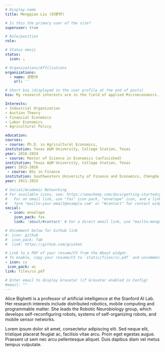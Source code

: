 ```yaml
---
# Display name
title: Mengqiao Liu (刘梦乔)

# Is this the primary user of the site?
superuser: true

# Role/position
role: 

# Status emoji
status:
  icon: ☕️

# Organizations/Affiliations
organizations:
  - name: 求职中
    url: ''

# Short bio (displayed in the user profile at the end of posts)
bio: My research interests are in the field of applied Microeconomics. Before starting my PhD in Agricultural Economics at Texas A&M University (TAMU), I earned my bachelor’s degree in finance from Southwest University of Finance and Economics and spent a year of study in TAMU's Economics Department. This diverse educational background has enabled me to explore a wide range of topics in my research, including portfolio risk management, labor policy, auction theory, and agricultural policies.

Interests:
- Industrial Organization
- Auction Theory     
- Financial Economics 
- Labor Economics 
- Agricultural Policy

education:
courses:
- course: Ph.D. in Agricultural Economics,
institution: Texas A&M University, College Station, Texas 
year: 2016-2024
- course: Master of Science in Economics (unfinished)
institution: Texas A&M University, College Station, Texas
year: 2015-2016
 - course: BSc in Finance
institution: Southwestern University of Finance and Economics, Chengdu, China
year: 2011-2015

# Social/Academic Networking
# For available icons, see: https://wowchemy.com/docs/getting-started/page-builder/#icons
#   For an email link, use "fas" icon pack, "envelope" icon, and a link in the
#   form "mailto:your-email@example.com" or "#contact" for contact widget.
social:
  - icon: envelope
    icon_pack: fas
    link: 'about/#contact' # For a direct email link, use "mailto:mengqiaoliu@tamu.com".

# Uncomment below for Github link
#- icon: github
#  icon_pack: fab
#  link: https://github.com/gcushen

# Link to a PDF of your resume/CV from the About widget.
# To enable, copy your resume/CV to `static/files/cv.pdf` and uncomment the lines below.
- icon: cv
 icon_pack: ai
link: files/cv.pdf

# Enter email to display Gravatar (if Gravatar enabled in Config)
#email: ""
---
```


Alice Bighetti is a professor of artificial intelligence at the Stanford AI Lab. Her research interests include distributed robotics, mobile computing and programmable matter. She leads the Robotic Neurobiology group, which develops self-reconfiguring robots, systems of self-organizing robots, and mobile sensor networks.

Lorem ipsum dolor sit amet, consectetur adipiscing elit. Sed neque elit, tristique placerat feugiat ac, facilisis vitae arcu. Proin eget egestas augue. Praesent ut sem nec arcu pellentesque aliquet. Duis dapibus diam vel metus tempus vulputate.

